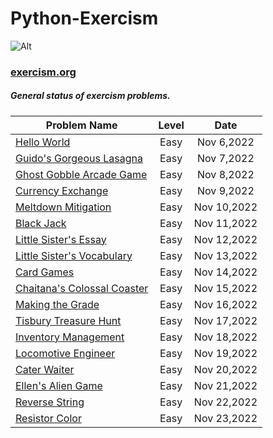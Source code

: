 # Python-Exercism
 ![Alt](https://upload.wikimedia.org/wikipedia/commons/c/c1/Exercism-logo.svg)
### [exercism.org](https://exercism.org/)



##### General status of exercism problems.

| Problem Name                        | Level    |  Date            |
| ----------------------------------- | :------: |  :-----------:   |
[Hello World](./hello-world/)                         | Easy      |Nov 6,2022    |
[Guido's Gorgeous Lasagna](./guidos-gorgeous-lasagna/)                         | Easy      |Nov 7,2022    |
[Ghost Gobble Arcade Game](./ghost-gobble-arcade-game/)                         | Easy      |Nov 8,2022    |
[Currency Exchange](./currency-exchange/)                         | Easy      |Nov 9,2022    |
[Meltdown Mitigation](./meltdown-mitigation/)                         | Easy      |Nov 10,2022    |
[Black Jack](./black-jack/)                         | Easy      |Nov 11,2022    |
[Little Sister's Essay](./little-sisters-essay/)                         | Easy      |Nov 12,2022    |
[Little Sister's Vocabulary](./little-sisters-vocab/)                         | Easy      |Nov 13,2022    |
[Card Games](./card-games/)                         | Easy      |Nov 14,2022    |
[Chaitana's Colossal Coaster](./chaitanas-colossal-coaster/)                         | Easy      |Nov 15,2022    |
[Making the Grade](./making-the-grade/)                         | Easy      |Nov 16,2022    |
[Tisbury Treasure Hunt](./tisbury-treasure-hunt/)                         | Easy      |Nov 17,2022    |
[Inventory Management](./inventory-management/)                         | Easy      |Nov 18,2022    |
[Locomotive Engineer](./locomotive-engineer/)                         | Easy      |Nov 19,2022    |
[Cater Waiter](./cater-waiter/)                         | Easy      |Nov 20,2022    |
[Ellen's Alien Game](./ellens-alien-game/)                         | Easy      |Nov 21,2022    |
[Reverse String](./reverse-string/)                         | Easy      |Nov 22,2022    |
[Resistor Color](./resistor-color/)                         | Easy      |Nov 23,2022    |

